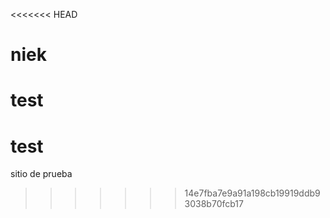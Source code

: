<<<<<<< HEAD
# niek
test
=======
# test
sitio de prueba
>>>>>>> 14e7fba7e9a91a198cb19919ddb93038b70fcb17
